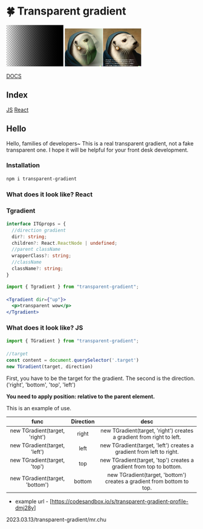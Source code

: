 # 🍀 Transparent gradient
<div align="left">
<img src="./examples/src/img/left.png" alt="main" width="30%" height="30%" />
<img src="./examples/src/img/right.png" alt="ss" width="20%" height="20%" /><img src="./examples/src/img/text.png" alt="ss" width="20%" height="20%" />
</div>

[DOCS](https://transparent-gradient.netlify.app/eng.html) 

## Index
[JS](#what-does-it-look-like?-JS) [React](#what-does-it-look-like?-React)

## Hello 
Hello, families of developers~ This is a real transparent gradient, not a fake transparent one. I hope it will be helpful for your front desk development.

### Installation
```bash
npm i transparent-gradient
```

### What does it look like? React

### Tgradient

```ts
interface ITGprops = {
  //direction gradient
  dir?: string;
  children?: React.ReactNode | undefined;
  //parent className
  wrapperClass?: string;
  //className
  className?: string;
}
```

```jsx
import { Tgradient } from "transparent-gradient";

<Tgradient dir={"up"}>
  <p>transparent wow</p>
</Tgradient>
```



### What does it look like? JS

```js
import { TGradient } from "transparent-gradient";

//target
const content = document.querySelector('.target')
new TGradient(target, direction)
```

First, you have to be the target for the gradient.
The second is the direction.('right', 'bottom', 'top', 'left')

**You need to apply position: relative to the parent element.**

This is an example of use.

| func | Direction    | desc    |
| :---:   | :---: | :---: |
| new TGradient(target, 'right') | right   | new TGradient(target, 'right') creates a gradient from right to left.  |
| new TGradient(target, 'left') | left  | new TGradient(target, 'left') creates a gradient from left to right.  |
| new TGradient(target, 'top') | top  | new TGradient(target, 'top') creates a gradient from top to bottom.  |
| new TGradient(target, 'bottom') | bottom  | new TGradient(target, 'bottom') creates a gradient from bottom to top.  |

- example url - [https://codesandbox.io/s/transparent-gradient-profile-dmj28y]

2023.03.13/transparent-gradient/mr.chu
